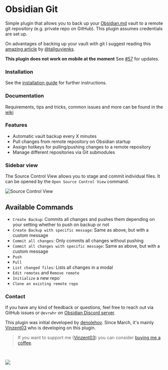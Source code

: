 # Obsidian Git
Simple plugin that allows you to back up your [Obsidian.md](https://obsidian.md) vault to a remote git repository (e.g. private repo on GitHub).
This plugin assumes credentials are set up.

On advantages of backing up your vault with git I suggest reading this [amazing article](https://medium.com/analytics-vidhya/how-i-put-my-mind-under-version-control-24caea37b8a5) by [@tallguyjenks](https://github.com/tallguyjenks).

**This plugin does not work on mobile at the moment** See [#57](https://github.com/denolehov/obsidian-git/issues/57) for updates.

### Installation

See the [installation guide](https://github.com/denolehov/obsidian-git/wiki/Installation) for further instructions.

### Documentation

Requirements, tips and tricks, common issues and more can be found in the [wiki](https://github.com/denolehov/obsidian-git/wiki/)

### Features

- Automatic vault backup every X minutes
- Pull changes from remote repository on Obsidian startup
- Assign hotkeys for pulling/pushing changes to a remote repository
- Manage different repositories via Git submodules

### Sidebar view
The Source Control View allows you to stage and commit individual files. It can be opened by the `Open Source Control View` command.

![Source Control View](https://raw.githubusercontent.com/denolehov/obsidian-git/master/images/source-view.png)

## Available Commands
- `Create Backup`: Commits all changes and pushes them depending on your setting whether to push on backup or not
- `Create Backup with specific message`: Same as above, but with a custom message
- `Commit all changes`: Only commits all changes without pushing
- `Commit all changes with specific message`: Same as above, but with a custom message
- `Push`
- `Pull`
- `List changed files`: Lists all changes in a modal
- `Edit remotes` and `Remove remote`
- `Initialize` a new repo`
- `Clone an existing remote repo`

### Contact

If you have any kind of feedback or questions, feel free to reach out via GitHub issues or `@evrwhr` on [Obsidian Discord server](https://discord.com/invite/veuWUTm).

This plugin was initial developed by [denolehov](https://github.com/denolehov). Since March, it's mainly [Vinzent03](https://github.com/Vinzent03) who is developing on this plugin.

> If you want to support me ([Vinzent03](https://github.com/Vinzent03)) you can consider [buying me a coffee](https://www.buymeacoffee.com/Vinzent03).

<br>

<a href="https://www.buymeacoffee.com/Vinzent03"><img src="https://img.buymeacoffee.com/button-api/?text=Buy me a coffee&emoji=&slug=Vinzent03&button_colour=5F7FFF&font_colour=ffffff&font_family=Inter&outline_colour=000000&coffee_colour=FFDD00"></a>
